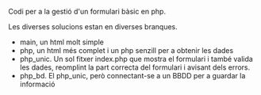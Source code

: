 Codi per a la gestió d'un formulari bàsic en php.

Les diverses solucions estan en diverses branques.

  * main, un html molt simple
  * php, un html més complet i un php senzill per a obtenir les dades
  * php_unic. Un sol fitxer index.php que mostra el formulari i també valida les dades, reomplint la part correcta del formulari i avisant dels errors.
  * php_bd. El php_unic, però connectant-se a un BBDD per a guardar la informació
